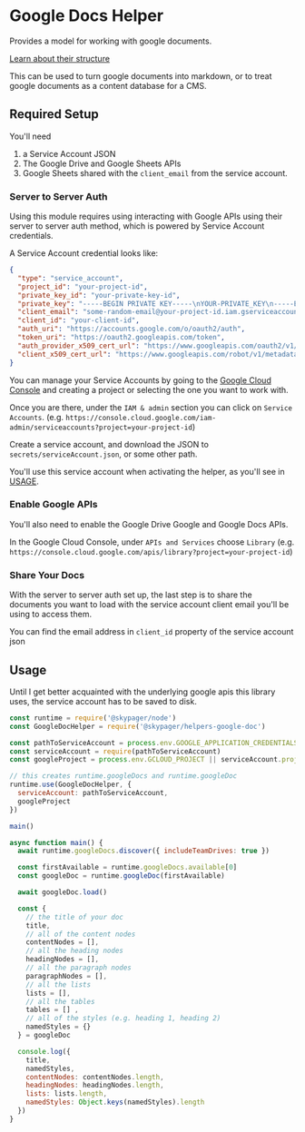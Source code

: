 # Google Docs Helper

Provides a model for working with google documents.

[Learn about their structure](https://developers.google.com/docs/api/concepts/structure)

This can be used to turn google documents into markdown, or to treat google documents as a content database for a CMS. 

## Required Setup

You'll need

1) a Service Account JSON
2) The Google Drive and Google Sheets APIs
3) Google Sheets shared with the `client_email` from the service account.

### Server to Server Auth

Using this module requires using interacting with Google APIs using their server to server auth method, which is powered by Service Account credentials.

A Service Account credential looks like:

```json
{
  "type": "service_account",
  "project_id": "your-project-id",
  "private_key_id": "your-private-key-id",
  "private_key": "-----BEGIN PRIVATE KEY-----\nYOUR-PRIVATE_KEY\n-----END PRIVATE KEY-----\n",
  "client_email": "some-random-email@your-project-id.iam.gserviceaccount.com",
  "client_id": "your-client-id",
  "auth_uri": "https://accounts.google.com/o/oauth2/auth",
  "token_uri": "https://oauth2.googleapis.com/token",
  "auth_provider_x509_cert_url": "https://www.googleapis.com/oauth2/v1/certs",
  "client_x509_cert_url": "https://www.googleapis.com/robot/v1/metadata/x509/your-project-id.iam.gserviceaccount.com"
}
```

You can manage your Service Accounts by going to the [Google Cloud Console](https://console.cloud.google.com/) and creating a project or selecting the one you want to work with.

Once you are there, under the `IAM & admin` section you can click on `Service Accounts`. (e.g. `https://console.cloud.google.com/iam-admin/serviceaccounts?project=your-project-id`)

Create a service account, and download the JSON to `secrets/serviceAccount.json`, or some other path.

You'll use this service account when activating the helper, as you'll see in [USAGE](#usage).

### Enable Google APIs

You'll also need to enable the Google Drive Google and Google Docs APIs.  

In the Google Cloud Console, under `APIs and Services` choose `Library` (e.g. `https://console.cloud.google.com/apis/library?project=your-project-id`)

### Share Your Docs 

With the server to server auth set up, the last step is to share the documents you want to load with the service account client email you'll be using to access them.

You can find the email address in `client_id` property of the service account json

## Usage

Until I get better acquainted with the underlying google apis this library uses, the service account has to be saved to disk.

```javascript
const runtime = require('@skypager/node')
const GoogleDocHelper = require('@skypager/helpers-google-doc')

const pathToServiceAccount = process.env.GOOGLE_APPLICATION_CREDENTIALS || '/path/to/service-account.json'
const serviceAccount = require(pathToServiceAccount)
const googleProject = process.env.GCLOUD_PROJECT || serviceAccount.project_id

// this creates runtime.googleDocs and runtime.googleDoc 
runtime.use(GoogleDocHelper, {
  serviceAccount: pathToServiceAccount,
  googleProject
})

main()

async function main() {
  await runtime.googleDocs.discover({ includeTeamDrives: true })

  const firstAvailable = runtime.googleDocs.available[0]
  const googleDoc = runtime.googleDoc(firstAvailable)

  await googleDoc.load()

  const { 
    // the title of your doc
    title,
    // all of the content nodes 
    contentNodes = [],
    // all the heading nodes
    headingNodes = [],
    // all the paragraph nodes
    paragraphNodes = [], 
    // all the lists
    lists = [], 
    // all the tables
    tables = [] ,
    // all of the styles (e.g. heading 1, heading 2)
    namedStyles = {}
  } = googleDoc

  console.log({ 
    title, 
    namedStyles,
    contentNodes: contentNodes.length, 
    headingNodes: headingNodes.length, 
    lists: lists.length,
    namedStyles: Object.keys(namedStyles).length
  })
}
```